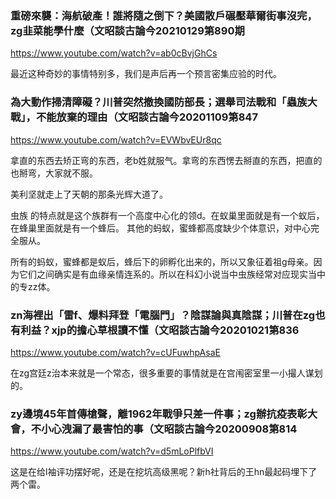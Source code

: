 ### 重磅來襲：海航破產！誰將隨之倒下？美國散戶碾壓華爾街事沒完，zg韭菜能學什麼（文昭談古論今20210129第890期
https://www.youtube.com/watch?v=ab0cBvjGhCs

最近这种奇妙的事情特别多，我们是声后再一个预言密集应验的时代。

### 為大動作掃清障礙？川普突然撤換國防部長；選舉司法戰和「蟲族大戰」，不能放棄的理由（文昭談古論今20201109第847
https://www.youtube.com/watch?v=EVWbvEUr8qc

拿直的东西去矫正弯的东西，老b姓就服气。拿弯的东西愣去掰直的东西，把直的也掰弯，大家就不服。

美利坚就走上了天朝的那条光辉大道了。

虫族
的特点就是这个族群有一个高度中心化的领d。在蚁巢里面就是有一个蚁后，在蜂巢里面就是有一个蜂后。
其他的蚂蚁，蜜蜂都高度缺少个体意识，对中心完全服从。

所有的蚂蚁，蜜蜂都是蚁后，蜂后下的卵孵化出来的，所以又象征着祖g母亲。因为它们之间确实是有血缘亲情连系的。所以在科幻小说当中虫族经常对应现实当中的专zz体。

### zn海裡出「雷f、爆料拜登「電腦門」？陰謀論與真陰謀；川普在zg也有利益？xjp的擔心草根讀不懂（文昭談古論今20201021第836
https://www.youtube.com/watch?v=cUFuwhpAsaE

在zg宫廷z治本来就是一个常态，很多重要的事情就是在宫闱密室里一小撮人谋划的。

### zy邊境45年首傳槍聲，離1962年戰爭只差一件事；zg辦抗疫表彰大會，不小心洩漏了最害怕的事（文昭談古論今20200908第814
https://www.youtube.com/watch?v=d5mLoPlfbVI

这是在给l袖评功摆好呢，还是在挖坑高级黑呢？新h社背后的王hn最起码埋下了两个雷。

